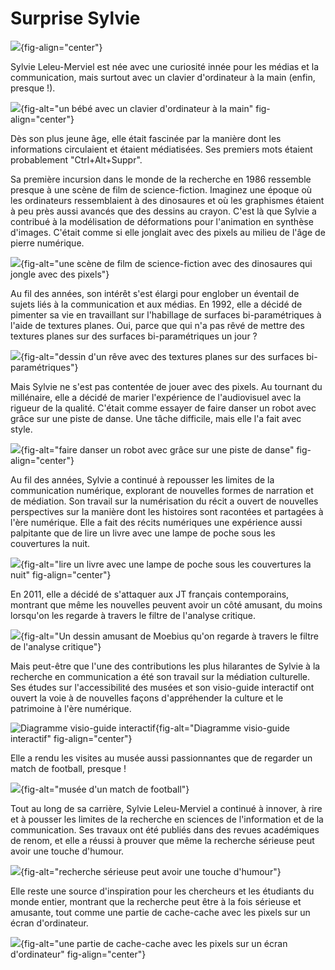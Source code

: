 # Surprise Sylvie

![](SylvieLeleuMervielRembrant.png){fig-align="center"}

Sylvie Leleu-Merviel est née avec une curiosité innée pour les médias et la communication, mais surtout avec un clavier d'ordinateur à la main (enfin, presque !).

![](DallE6.png){fig-alt="un bébé avec un clavier d'ordinateur à la main" fig-align="center"}

Dès son plus jeune âge, elle était fascinée par la manière dont les informations circulaient et étaient médiatisées. Ses premiers mots étaient probablement "Ctrl+Alt+Suppr".

Sa première incursion dans le monde de la recherche en 1986 ressemble presque à une scène de film de science-fiction. Imaginez une époque où les ordinateurs ressemblaient à des dinosaures et où les graphismes étaient à peu près aussi avancés que des dessins au crayon. C'est là que Sylvie a contribué à la modélisation de déformations pour l'animation en synthèse d'images. C'était comme si elle jonglait avec des pixels au milieu de l'âge de pierre numérique.

![](DallE7.png){fig-alt="une scène de film de science-fiction avec des dinosaures qui jongle avec des pixels"}

Au fil des années, son intérêt s'est élargi pour englober un éventail de sujets liés à la communication et aux médias. En 1992, elle a décidé de pimenter sa vie en travaillant sur l'habillage de surfaces bi-paramétriques à l'aide de textures planes. Oui, parce que qui n'a pas rêvé de mettre des textures planes sur des surfaces bi-paramétriques un jour ?

![](DallE8.png){fig-alt="dessin d'un rêve avec des textures planes sur des surfaces bi-paramétriques"}

Mais Sylvie ne s'est pas contentée de jouer avec des pixels. Au tournant du millénaire, elle a décidé de marier l'expérience de l'audiovisuel avec la rigueur de la qualité. C'était comme essayer de faire danser un robot avec grâce sur une piste de danse. Une tâche difficile, mais elle l'a fait avec style.

![](DallE9.png){fig-alt="faire danser un robot avec grâce sur une piste de danse" fig-align="center"}

Au fil des années, Sylvie a continué à repousser les limites de la communication numérique, explorant de nouvelles formes de narration et de médiation. Son travail sur la numérisation du récit a ouvert de nouvelles perspectives sur la manière dont les histoires sont racontées et partagées à l'ère numérique. Elle a fait des récits numériques une expérience aussi palpitante que de lire un livre avec une lampe de poche sous les couvertures la nuit.

![](DallE10.png){fig-alt="lire un livre avec une lampe de poche sous les couvertures la nuit" fig-align="center"}

En 2011, elle a décidé de s'attaquer aux JT français contemporains, montrant que même les nouvelles peuvent avoir un côté amusant, du moins lorsqu'on les regarde à travers le filtre de l'analyse critique.

![](DallE2.png){fig-alt="Un dessin amusant de Moebius qu'on regarde à travers le filtre de l'analyse critique"}

Mais peut-être que l'une des contributions les plus hilarantes de Sylvie à la recherche en communication a été son travail sur la médiation culturelle. Ses études sur l'accessibilité des musées et son visio-guide interactif ont ouvert la voie à de nouvelles façons d'appréhender la culture et le patrimoine à l'ère numérique.

![Diagramme visio-guide interactif](DallE1.png){fig-alt="Diagramme visio-guide interactif" fig-align="center"}

Elle a rendu les visites au musée aussi passionnantes que de regarder un match de football, presque !

![](DallE3.png){fig-alt="musée d'un match de football"}

Tout au long de sa carrière, Sylvie Leleu-Merviel a continué à innover, à rire et à pousser les limites de la recherche en sciences de l'information et de la communication. Ses travaux ont été publiés dans des revues académiques de renom, et elle a réussi à prouver que même la recherche sérieuse peut avoir une touche d'humour.

![](DallE4.png){fig-alt="recherche sérieuse peut avoir une touche d'humour"}

Elle reste une source d'inspiration pour les chercheurs et les étudiants du monde entier, montrant que la recherche peut être à la fois sérieuse et amusante, tout comme une partie de cache-cache avec les pixels sur un écran d'ordinateur.

![](DallE5.png){fig-alt="une partie de cache-cache avec les pixels sur un écran d'ordinateur" fig-align="center"}
